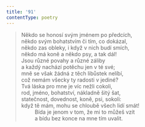 ```yaml
---
title: '91'
contentType: poetry
---
```


> Někdo se honosí svým jménem po předcích,  
> někdo svým bohatstvím či tím, co dokázal,  
> někdo zas obleky, i když v nich budí smích,  
> někdo má koně a někdo psy, a tak dál!  
> Jsou různé povahy a různé záliby  
> a každý nachází potěchu jen v té své;  
> mně se však žádná z těch libůstek nelíbí,  
> což nemám všecky ty radosti v jediné?  
> Tvá láska pro mne je víc nežli cokoli,  
> rod, jméno, bohatství, nákladně šitý šat,  
> statečnost, dovednost, koně, psi, sokoli:  
> když tě mám, mohu se chloubě všech lidí smát!  
>          Bída je jenom v tom, že mi to můžeš vzít  
>          a bídu bez konce na mne tím uvalit.
